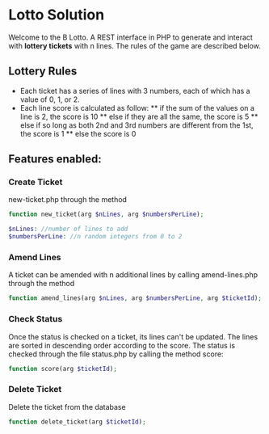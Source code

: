 # Lotto Solution

Welcome to the B Lotto. A REST interface in PHP to generate and interact with **lottery tickets** with n lines. The rules of the game are described below.  


## Lottery Rules
* Each ticket has a series of lines with 3 numbers, each of which has a value of 0, 1, or 2. 
* Each line score is calculated as follow:
** if the sum of the values on a line is 2, the score is 10
** else if they are all the same, the score is 5 
** else if so long as both 2nd and 3rd numbers are different from the 1st, the score is 1
** else the score is 0


## Features enabled:
### Create Ticket
new-ticket.php through the method 	

```php
function new_ticket(arg $nLines, arg $numbersPerLine);

$nLines: //number of lines to add 
$numbersPerLine: //n random integers from 0 to 2

```

### Amend Lines
A ticket can be amended with n additional lines by calling amend-lines.php through the method 


```php
function amend_lines(arg $nLines, arg $numbersPerLine, arg $ticketId);

```

### Check Status 
Once the status is checked on a ticket, its lines can't be updated. The lines are sorted in descending order according to the score. The status is checked through the file status.php by calling the method score:

```php
function score(arg $ticketId);

```

### Delete Ticket
Delete the ticket from the database

```php
function delete_ticket(arg $ticketId);

```
	
